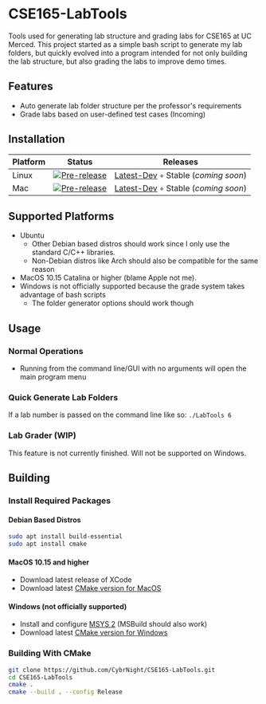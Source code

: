 


# CSE165-LabTools

Tools used for generating lab structure and grading labs for CSE165 at UC Merced. This project started as a simple bash script to generate my lab folders, but quickly evolved into a program intended for not only building the lab structure, but also grading the labs to improve demo times. 

## Features
 - Auto generate lab folder structure per the professor's requirements
 - Grade labs based on user-defined test cases (Incoming)

## Installation
| Platform      | Status |Releases|
| ----------- | ----------- |--|
| Linux      | [![Pre-release](https://github.com/CybrNight/CSE165-LabTools/actions/workflows/bleeding_edge.yml/badge.svg)](https://github.com/CybrNight/CSE165-LabTools/actions/workflows/bleeding_edge.yml)      |[Latest-Dev](https://nightly.link/CybrNight/CSE165-LabTools/workflows/bleeding_edge/master/LabTools-Ubuntu.zip) ◦ Stable (*coming soon*)
| Mac   | [![Pre-release](https://github.com/CybrNight/CSE165-LabTools/actions/workflows/bleeding_edge.yml/badge.svg)](https://github.com/CybrNight/CSE165-LabTools/actions/workflows/bleeding_edge.yml)        |[Latest-Dev](https://nightly.link/CybrNight/CSE165-LabTools/workflows/bleeding_edge/master/LabTools-Mac.zip) ◦ Stable (*coming soon*)

## Supported Platforms
- Ubuntu
	- Other Debian based distros should work since I only use the standard C/C++ libraries.
	- Non-Debian distros like Arch should also be compatible for the same reason
- MacOS 10.15 Catalina or higher (blame Apple not me).
- Windows is not officially supported because the grade system takes advantage of bash scripts
	- The folder generator options should work though

## Usage

### Normal Operations
- Running from the command line/GUI with no arguments will open the main program menu
### Quick Generate Lab Folders
If a lab number is passed on the command line like so: `./LabTools 6`  
### Lab Grader (WIP)
This feature is not currently finished. Will not be supported on Windows. 

## Building

### Install Required Packages
#### Debian Based Distros
```bash
sudo apt install build-essential
sudo apt install cmake
```
#### MacOS 10.15 and higher

 - Download latest release of XCode
 - Download latest [CMake version for MacOS](https://cmake.org/install/)

#### Windows (not officially supported)

 - Install and configure [MSYS 2](https://www.msys2.org/) (MSBuild should also work)
 - Download latest [CMake version for Windows](https://cmake.org/install/)

### Building With CMake
```bash
git clone https://github.com/CybrNight/CSE165-LabTools.git
cd CSE165-LabTools
cmake .
cmake --build . --config Release
```
